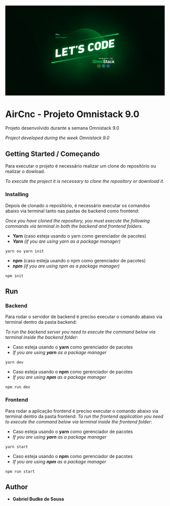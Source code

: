 
![](/resources/wallpaper.png)

# AirCnc - Projeto Omnistack 9.0

Projeto desenvolvido durante a semana Omnistack 9.0

_Project developed during the week Omnistack 9.0_


## Getting Started / Começando

Para executar o projeto é necessário realizar um clone do repositório ou realizar o dowload.

_To execute the project it is necessary to clone the repository or download it._


### Installing

Depois de clonado o repositório, é necessário executar os comandos abaixo via terminal tanto nas pastas de backend como frontend:

_Once you have cloned the repository, you must execute the following commands via terminal in both the backend and frontend folders._


- **Yarn** (caso esteja usando o yarn como gerenciador de pacotes)
- _**Yarn** (if you are using yarn as a package manager)_
```
yarn ou yarn init
``` 

 - **npm** (caso esteja usando o npm como gerenciador de pacotes)
 - _**npm** (if you are using npm as a package manager)_
```
npm init
```

## Run

### Backend

Para rodar o servidor de backend é preciso executar o comando abaixo via terminal dentro da pasta backend:

_To run the backend server you need to execute the command below via terminal inside the backend folder:_

- Caso esteja usando o **yarn** como gerenciador de pacotes
- _If you are using **yarn** as a package manager_
```
yarn dev
```

- Caso esteja usando o **npm** como gerenciador de pacotes
- _If you are using **npm** as a package manager_
```
npm run dev
```

### Frontend

Para rodar a aplicação frontend é preciso executar o comando abaixo via terminal dentro da pasta frontend:
_To run the frontend application you need to execute the command below via terminal inside the frontend folder:_

- Caso esteja usando o **yarn** como gerenciador de pacotes
- _If you are using **yarn** as a package manager_
```
yarn start
```

- Caso esteja usando o **npm** como gerenciador de pacotes
- _If you are using **npm** as a package manager_
```
npm run start
```

## Author

* **Gabriel Budke de Sousa**
